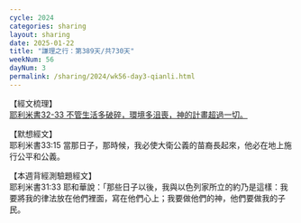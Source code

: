 ```yaml
---
cycle: 2024
categories: sharing
layout: sharing
date: 2025-01-22
title: "謙理之行：第389天/共730天"
weekNum: 56
dayNum: 3
permalink: /sharing/2024/wk56-day3-qianli.html
---
```


【經文梳理】  
<a href="https://youtu.be/44vHqkDyDjU" target="_blank">耶利米書32-33 不管生活多破碎，環境多沮喪，神的計畫超過一切。</a>

【默想經文】  
耶利米書33:15 當那日子，那時候，我必使大衛公義的苗裔長起來，他必在地上施行公平和公義。 

【本週背經測驗題經文】  
耶利米書31:33 耶和華說：「那些日子以後，我與以色列家所立的約乃是這樣：我要將我的律法放在他們裡面，寫在他們心上；我要做他們的神，他們要做我的子民。
